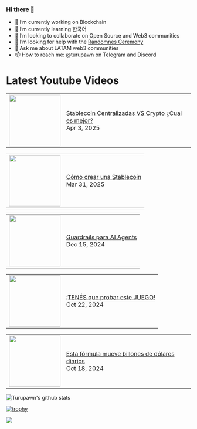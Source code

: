 ### Hi there 👋

- 🔭 I’m currently working on Blockchain
- 🌱 I’m currently learning 한국어
- 👯 I’m looking to collaborate on Open Source and Web3 communities
- 🤔 I’m looking for help with the [Randomnes Ceremony](https://github.com/Turupawn/RandomnessCeremony)
- 💬 Ask me about LATAM web3 communities
- 📫 How to reach me: @turupawn on Telegram and Discord

# Latest Youtube Videos

<!-- BLOG-POST-LIST:START --><table><tr><td><a href="https://www.youtube.com/watch?v=4JX3kMOwbjo"><img width="140px" src="https://i.ytimg.com/vi/4JX3kMOwbjo/mqdefault.jpg"></a></td>
<td><a href="https://www.youtube.com/watch?v=4JX3kMOwbjo">Stablecoin Centralizadas VS Crypto ¿Cual es mejor?</a><br/>Apr 3, 2025</td></tr></table>
<table><tr><td><a href="https://www.youtube.com/watch?v=Zk7JWJKfFzQ"><img width="140px" src="https://i.ytimg.com/vi/Zk7JWJKfFzQ/mqdefault.jpg"></a></td>
<td><a href="https://www.youtube.com/watch?v=Zk7JWJKfFzQ">Cómo crear una Stablecoin</a><br/>Mar 31, 2025</td></tr></table>
<table><tr><td><a href="https://www.youtube.com/watch?v=GW4oqSAYWF4"><img width="140px" src="https://i.ytimg.com/vi/GW4oqSAYWF4/mqdefault.jpg"></a></td>
<td><a href="https://www.youtube.com/watch?v=GW4oqSAYWF4">Guardrails para AI Agents</a><br/>Dec 15, 2024</td></tr></table>
<table><tr><td><a href="https://www.youtube.com/watch?v=NQ8ZkWFOvkw"><img width="140px" src="https://i.ytimg.com/vi/NQ8ZkWFOvkw/mqdefault.jpg"></a></td>
<td><a href="https://www.youtube.com/watch?v=NQ8ZkWFOvkw">¡TENÉS que probar este JUEGO!</a><br/>Oct 22, 2024</td></tr></table>
<table><tr><td><a href="https://www.youtube.com/watch?v=iICUmMYUBP8"><img width="140px" src="https://i.ytimg.com/vi/iICUmMYUBP8/mqdefault.jpg"></a></td>
<td><a href="https://www.youtube.com/watch?v=iICUmMYUBP8">Esta fórmula mueve billones de dólares diarios</a><br/>Oct 18, 2024</td></tr></table>
<!-- BLOG-POST-LIST:END -->

<!-- YOUTUBE:START -->
<!-- YOUTUBE:END -->

![Turupawn's github stats](https://github-readme-stats.vercel.app/api?username=turupawn&show_icons=true)

[![trophy](https://github-profile-trophy.vercel.app/?username=Turupawn&theme=onedark)](https://github.com/ryo-ma/github-profile-trophy)

<a href="https://github.com/anuraghazra/github-readme-stats">
  <!-- Change the `github-readme-stats.anuraghazra1.vercel.app` to `github-readme-stats.vercel.app`  -->
  <img align="center" src="https://github-readme-stats.anuraghazra1.vercel.app/api/top-langs/?username=Turupawn&layout=compact&theme=radical" />
</a>

<!--
**Turupawn/Turupawn** is a ✨ _special_ ✨ repository because its `README.md` (this file) appears on your GitHub profile.

Here are some ideas to get you started:

- 🔭 I’m currently working on ...
- 🌱 I’m currently learning ...
- 👯 I’m looking to collaborate on ...
- 🤔 I’m looking for help with ...
- 💬 Ask me about ...
- 📫 How to reach me: ...
- 😄 Pronouns: ...
- ⚡ Fun fact: ...
-->
